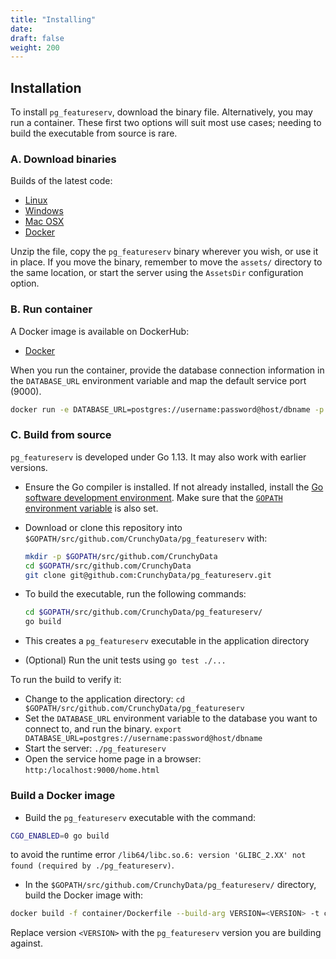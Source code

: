```yaml
---
title: "Installing"
date:
draft: false
weight: 200
---
```


## Installation

To install `pg_featureserv`, download the binary file. Alternatively, you may run a container. These first two options will suit most use cases; needing to build the executable from source is rare.

### A. Download binaries

Builds of the latest code:

* [Linux](https://postgisftw.s3.amazonaws.com/pg_featureserv_latest_linux.zip)
* [Windows](https://postgisftw.s3.amazonaws.com/pg_featureserv_latest_windows.zip)
* [Mac OSX](https://postgisftw.s3.amazonaws.com/pg_featureserv_latest_macos.zip)
* [Docker](https://hub.docker.com/r/pramsey/pg_featureserv)

Unzip the file, copy the `pg_featureserv` binary wherever you wish, or use it in place. If you move the binary, remember to move the `assets/` directory to the same location, or start the server using the `AssetsDir` configuration option.

### B. Run container

A Docker image is available on DockerHub:

* [Docker](https://hub.docker.com/r/pramsey/pg_featureserv/)

When you run the container, provide the database connection information in the `DATABASE_URL` environment variable and map the default service port (9000).

```sh
docker run -e DATABASE_URL=postgres://username:password@host/dbname -p 9000:9000 pramsey/pg_featureserv
```

### C. Build from source

`pg_featureserv` is developed under Go 1.13.  It may also work with earlier versions.

* Ensure the Go compiler is installed. If not already installed, install the [Go software development environment](https://golang.org/doc/install). Make sure that the [`GOPATH` environment variable](https://github.com/golang/go/wiki/SettingGOPATH) is also set.

* Download or clone this repository into `$GOPATH/src/github.com/CrunchyData/pg_featureserv` with:

  ```bash
  mkdir -p $GOPATH/src/github.com/CrunchyData
  cd $GOPATH/src/github.com/CrunchyData
  git clone git@github.com:CrunchyData/pg_featureserv.git
  ```

* To build the executable, run the following commands:

  ```bash
  cd $GOPATH/src/github.com/CrunchyData/pg_featureserv/
  go build
  ```

* This creates a `pg_featureserv` executable in the application directory
* (Optional) Run the unit tests using `go test ./...`

To run the build to verify it:

* Change to the application directory:
  `cd $GOPATH/src/github.com/CrunchyData/pg_featureserv`
* Set the `DATABASE_URL` environment variable to the database you want to connect to, and run the binary.
  `export DATABASE_URL=postgres://username:password@host/dbname`
* Start the server:
  `./pg_featureserv`
* Open the service home page in a browser:
  `http:/localhost:9000/home.html`

### Build a Docker image

* Build the `pg_featureserv` executable with the command:
```bash
CGO_ENABLED=0 go build
```
to avoid the runtime error `/lib64/libc.so.6: version 'GLIBC_2.XX' not found (required by ./pg_featureserv)`.

* In the `$GOPATH/src/github.com/CrunchyData/pg_featureserv/` directory, build the Docker image with:
```bash
docker build -f container/Dockerfile --build-arg VERSION=<VERSION> -t crunchydata/pg_featureserv:<VERSION> ./
```
Replace version `<VERSION>` with the `pg_featureserv` version you are building against.
